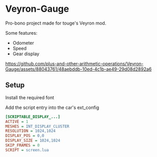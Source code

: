 # Veyron-Gauge
Pro-bono project made for touge's Veyron mod.

Some features:

- Odometer
- Speed
- Gear display

https://github.com/plus-and-other-arithmetic-operations/Veyron-Gauge/assets/88043761/48aebddb-10ed-4c1b-ae49-29d08d2892a6

## Setup

Install the required font

Add the script entry into the car's ext_config

```ini
[SCRIPTABLE_DISPLAY_...]
ACTIVE = 1
MESHES = INT_DISPLAY_CLUSTER
RESOLUTION = 1024,1024
DISPLAY_POS = 0,0
DISPLAY_SIZE = 1024,1024
SKIP_FRAMES = 0
SCRIPT = screen.lua

```
